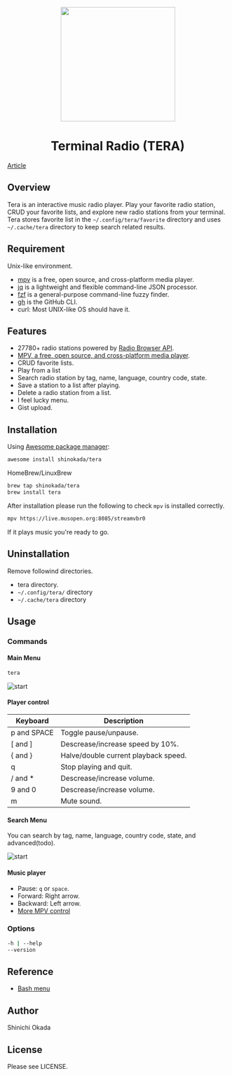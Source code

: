 <p align="center">
<img width="261" src="https://raw.githubusercontent.com/shinokada/tera/main/images/tera.png" />
</p>

<h1  align="center">Terminal Radio (TERA)</h1>

[Article](https://levelup.gitconnected.com/discover-rejuvenate-your-music-library-with-command-line-f3268db67bba)

## Overview

Tera is an interactive music radio player. Play your favorite radio station, CRUD your favorite lists, and explore new radio stations from your terminal. 
Tera stores favorite list in the `~/.config/tera/favorite` directory and uses `~/.cache/tera` directory to keep search related results.

## Requirement

Unix-like environment.

- [mpv](https://mpv.io/) is a free, open source, and cross-platform media player.
- [jq](https://stedolan.github.io/jq/) is a lightweight and flexible command-line JSON processor.
- [fzf](https://github.com/junegunn/fzf) is a general-purpose command-line fuzzy finder.
- [gh](https://cli.github.com/) is the GitHub CLI.
- curl: Most UNIX-like OS should have it.

## Features

- 27780+ radio stations powered by [Radio Browser API](https://de1.api.radio-browser.info/).
- [MPV, a free, open source, and cross-platform media player](https://mpv.io/).
- CRUD favorite lists.
- Play from a list
- Search radio station by tag, name, language, country code, state.
- Save a station to a list after playing.
- Delete a radio station from a list.
- I feel lucky menu.
- Gist upload.

## Installation

Using [Awesome package manager](https://github.com/shinokada/awesome):

```sh
awesome install shinokada/tera
```

HomeBrew/LinuxBrew

```sh
brew tap shinokada/tera
brew install tera
```

After installation please run the following to check `mpv` is 
installed correctly.

```sh
mpv https://live.musopen.org:8085/streamvbr0
```

If it plays music you're ready to go.

## Uninstallation

Remove followind directories.

- tera directory.
- `~/.config/tera/` directory
- `~/.cache/tera` directory

## Usage

### Commands

#### Main Menu

```sh
tera
```

![start](https://raw.githubusercontent.com/shinokada/tera/main/images/radio1.png)

#### Player control

| Keyboard    | Description                          |
| ----------- | ------------------------------------ |
| p and SPACE | Toggle pause/unpause.                |
| [ and ]     | Descrease/increase speed by 10%.     |
| { and }     | Halve/double current playback speed. |
| q           | Stop playing and quit.               |
| / and *     | Descrease/increase volume.           |
| 9 and 0     | Descrease/increase volume.           |
| m           | Mute sound.                          |



#### Search Menu

You can search by tag, name, language, country code, state, and advanced(todo).

![start](https://raw.githubusercontent.com/shinokada/tera/main/images/searchmenu.png)

#### Music player

- Pause: `q` or `space`.
- Forward: Right arrow.
- Backward: Left arrow.
- [More MPV control](https://mpv.io/manual/master/)

### Options

```sh
-h | --help
--version
```

## Reference

- [Bash menu](https://devdojo.com/bobbyiliev/how-to-create-an-interactive-menu-in-bash)

## Author

Shinichi Okada

## License

Please see LICENSE.

